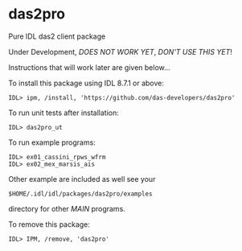 # das2pro
Pure IDL das2 client package

Under Development, *DOES NOT WORK YET*, *DON'T USE THIS YET*!

Instructions that will work later are given below...


To install this package using IDL 8.7.1 or above:


   `IDL> ipm, /install, 'https://github.com/das-developers/das2pro'`


To run unit tests after installation:

   `IDL> das2pro_ut`

To run example programs:
```
IDL> ex01_cassini_rpws_wfrm
IDL> ex02_mex_marsis_ais
```

Other example are included as well see your 

  `$HOME/.idl/idl/packages/das2pro/examples`
  
directory for other $MAIN$ programs.

To remove this package:

  `IDL> IPM, /remove, 'das2pro'`

